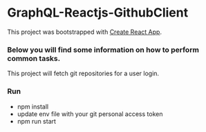# GraphQL-Reactjs-GithubClient
This project was bootstrapped with [Create React App](https://github.com/facebookincubator/create-react-app).

### Below you will find some information on how to perform common tasks.<br>
This project will fetch git repositories for a user login.

### Run
- npm install
- update env file with your git personal access token
- npm run start
